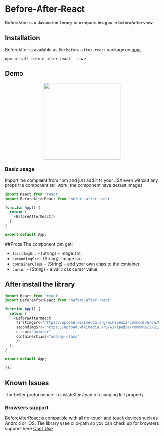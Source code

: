 
# Before-After-React

BeforeAfter is a Javascript library to compare images in before/after view.

## Installation

BeforeAfter is available as the `before-after-react` package on <a href="https://www.npmjs.com/package/before-after-react" title="npm before-after-react">npm</a>.

```
npm install before-after-react --save
```

## Demo

<p align="middle">
  <img height="250" src="https://media.giphy.com/media/VCthO4XW9j9p36pFjJ/giphy.gif" />
</p>

### Basic usage

Import the compnent from npm 
and just add it to your JSX even without any props the component still work.
the component have default images.
```javascript
import React from 'react';
import BeforeAfterReact from 'before-after-react'

function App() {
  return (
    <BeforeAfterReact/>
  );
}

export default App;


```
##Props
The component can get:
* `firstImgSrc` - {String} - image src
* `secondImgSrc` - {String} -image src
* `containerClass` - {String} - add your own class to the container
* `cursor` - {String} - a valid css cursor value


## After install the library


```javascript
import React from 'react';
import BeforeAfterReact from 'before-after-react'

function App() {
  return (
    <BeforeAfterReact
     firstImgSrc="https://upload.wikimedia.org/wikipedia/commons/6/6a/Gallet_clamshell_600x600_1.jpg" 
     secondImgSrc="https://upload.wikimedia.org/wikipedia/commons/2/21/Gallet_clamshell_600x600_7.jpg"
     cursor="pointer"
     containerClass="add-my-class"
     />
  );
}

export default App;

});
```

## Known Issues
-for better preformence- translateX instead of changing left property


### Browsers support

BeforeAfterReact is compatible with all no-touch and touch devices such as Android or iOS. 
The library usee clip-path so  you can check up for browsers suppore here <a href="https://caniuse.com/#search=clip%20path" title="Can I Use" target="_blank">Can I Use</a>
